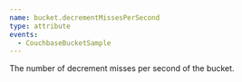 ```yaml
---
name: bucket.decrementMissesPerSecond
type: attribute
events:
  - CouchbaseBucketSample
---
```


The number of decrement misses per second of the bucket.
